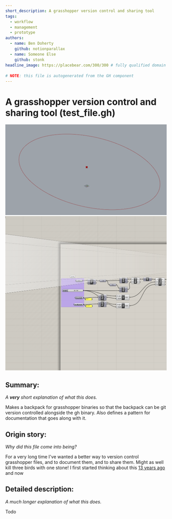 ```yaml
---
short_description: A grasshopper version control and sharing tool
tags:
  - workflow
  - management
  - prototype
authors:
  - name: Ben Doherty
    github: notionparallax
  - name: Someone Else
    github: stonk
headline_image: https://placebear.com/300/300 # fully qualified domain name, not relative.

# NOTE: this file is autogenerated from the GH component
---
```


# A grasshopper version control and sharing tool (test_file.gh)

![An image of what this file actually does](headline_image.PNG)
![A screenshot of the grasshopper canvas](canvas_image.png)

## Summary:

_A **very** short explanation of what this does._

Makes a backpack for grasshopper binaries so that the backpack can be git version controlled alongside the gh binary. Also defines a pattern for documentation that goes along with it.

## Origin story:

_Why did this file come into being?_

For a very long time I've wanted a better way to version control grasshopper files, and to document them, and to share them. Might as well kill three birds with one stone! I first started thinking about this [13 years ago](https://www.grasshopper3d.com/forum/topics/version-control?id=2985220%3ATopic%3A831264) and now

## Detailed description:

_A much longer explanation of what this does._

Todo
